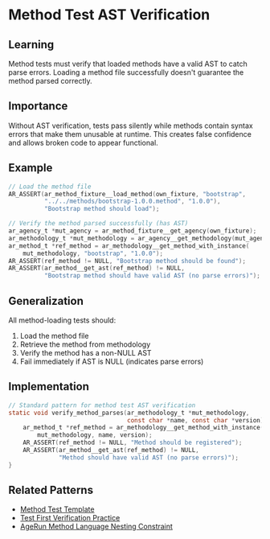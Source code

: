 # Method Test AST Verification

## Learning
Method tests must verify that loaded methods have a valid AST to catch parse errors. Loading a method file successfully doesn't guarantee the method parsed correctly.

## Importance
Without AST verification, tests pass silently while methods contain syntax errors that make them unusable at runtime. This creates false confidence and allows broken code to appear functional.

## Example
```c
// Load the method file
AR_ASSERT(ar_method_fixture__load_method(own_fixture, "bootstrap", 
          "../../methods/bootstrap-1.0.0.method", "1.0.0"),
          "Bootstrap method should load");

// Verify the method parsed successfully (has AST)
ar_agency_t *mut_agency = ar_method_fixture__get_agency(own_fixture);
ar_methodology_t *mut_methodology = ar_agency__get_methodology(mut_agency);
ar_method_t *ref_method = ar_methodology__get_method_with_instance(
    mut_methodology, "bootstrap", "1.0.0");
AR_ASSERT(ref_method != NULL, "Bootstrap method should be found");
AR_ASSERT(ar_method__get_ast(ref_method) != NULL, 
          "Bootstrap method should have valid AST (no parse errors)");
```

## Generalization
All method-loading tests should:
1. Load the method file
2. Retrieve the method from methodology
3. Verify the method has a non-NULL AST
4. Fail immediately if AST is NULL (indicates parse errors)

## Implementation
```c
// Standard pattern for method test AST verification
static void verify_method_parses(ar_methodology_t *mut_methodology, 
                                 const char *name, const char *version) {
    ar_method_t *ref_method = ar_methodology__get_method_with_instance(
        mut_methodology, name, version);
    AR_ASSERT(ref_method != NULL, "Method should be registered");
    AR_ASSERT(ar_method__get_ast(ref_method) != NULL, 
              "Method should have valid AST (no parse errors)");
}
```

## Related Patterns
- [Method Test Template](method-test-template.md)
- [Test First Verification Practice](test-first-verification-practice.md)
- [AgeRun Method Language Nesting Constraint](agerun-method-language-nesting-constraint.md)